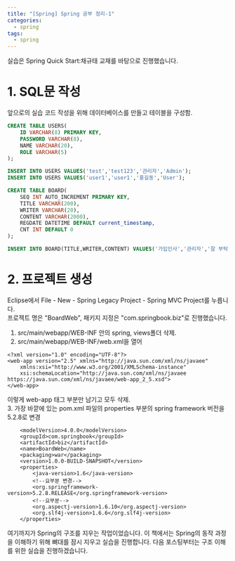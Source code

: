 ```yaml
---
title: "[Spring] Spring 공부 정리-1"
categories: 
  - spring
tags:
  - spring
---
```

실습은 Spring Quick Start:채규태 교재를 바탕으로 진행했습니다.  

# 1. SQL문 작성  
앞으로의 실습 코드 작성을 위해 데이터베이스를 만들고 테이블을 구성함.  
~~~ sql
CREATE TABLE USERS(
	ID VARCHAR(8) PRIMARY KEY,
    PASSWORD VARCHAR(8),
    NAME VARCHAR(20),
    ROLE VARCHAR(5)
);

INSERT INTO USERS VALUES('test','test123','관리자','Admin');
INSERT INTO USERS VALUES('user1','user1','홍길동','User');

CREATE TABLE BOARD(
	SEQ INT AUTO_INCREMENT PRIMARY KEY,
    TITLE VARCHAR(200),
    WRITER VARCHAR(20),
    CONTENT VARCHAR(2000),
    REGDATE DATETIME DEFAULT current_timestamp,
    CNT INT DEFAULT 0
);

INSERT INTO BOARD(TITLE,WRITER,CONTENT) VALUES('가입인사','관리자','잘 부탁드립니다....');
~~~  

# 2. 프로젝트 생성  
Eclipse에서  File - New - Spring Legacy Project - Spring MVC Project를 누릅니다.  
프로젝트 명은 "BoardWeb", 패키지 지정은 "com.springbook.biz"로 진행했습니다.  
1. src/main/webapp/WEB-INF 안의 spring, views폴더 삭제.  
2. src/main/webapp/WEB-INF/web.xml을 열어
~~~
<?xml version="1.0" encoding="UTF-8"?>
<web-app version="2.5" xmlns="http://java.sun.com/xml/ns/javaee"
	xmlns:xsi="http://www.w3.org/2001/XMLSchema-instance"
	xsi:schemaLocation="http://java.sun.com/xml/ns/javaee https://java.sun.com/xml/ns/javaee/web-app_2_5.xsd">
</web-app>
~~~  
이렇게 web-app 태그 부분만 남기고 모두 삭제.  
3. 가장 바깥에 있는 pom.xml 파일의 properties 부분의 spring framework 버전을 5.2.8로 변경  
~~~
	<modelVersion>4.0.0</modelVersion>
	<groupId>com.springbook</groupId>
	<artifactId>biz</artifactId>
	<name>BoardWeb</name>
	<packaging>war</packaging>
	<version>1.0.0-BUILD-SNAPSHOT</version>
	<properties>
		<java-version>1.6</java-version>
		<!--요부분 변경-->
		<org.springframework-version>5.2.8.RELEASE</org.springframework-version>
		<!--요부분-->
		<org.aspectj-version>1.6.10</org.aspectj-version>
		<org.slf4j-version>1.6.6</org.slf4j-version>
	</properties>
~~~  

여기까지가 Spring의 구조를 지우는 작업이었습니다. 이 책에서는 Spring의 동작 과정을 이해하기 위해 뼈대를 잠시 지우고 실습을 진행합니다. 
다음 포스팅부터는 구조 이해를 위한 실습을 진행하겠습니다.

